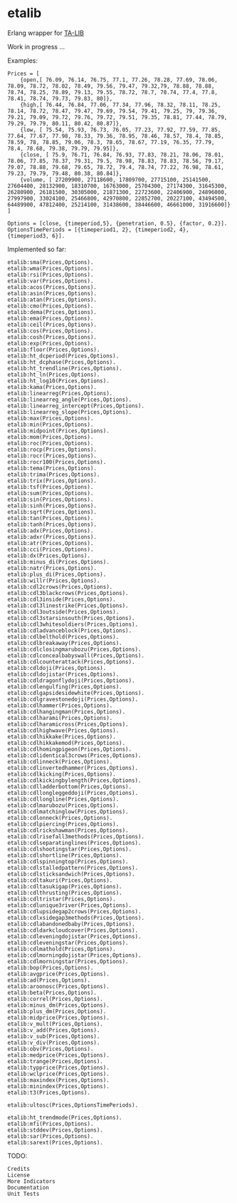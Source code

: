 etalib
==========

Erlang wrapper for [TA-LIB](http://ta-lib.org)

Work in progress ...

Examples:

	Prices = [
		{open,[ 76.09, 76.14, 76.75, 77.1, 77.26, 78.28, 77.69, 78.06, 78.09, 78.72, 78.02, 78.49, 79.56, 79.47, 79.32,79, 78.88, 78.88, 78.74, 78.25, 78.89, 79.13, 79.55, 78.72, 78.7, 78.74, 77.4, 77.8, 78.41, 78.74, 79.73, 79.83, 80]},
		{high,[ 76.44, 76.84, 77.06, 77.34, 77.96, 78.32, 78.11, 78.25, 78.14, 78.72, 78.47, 79.47, 79.69, 79.54, 79.41, 79.25, 79, 79.36, 79.21, 79.09, 79.72, 79.76, 79.72, 79.51, 79.35, 78.81, 77.44, 78.79, 79.29, 79.79, 80.11, 80.42, 80.87]},
		{low, [ 75.54, 75.93, 76.73, 76.05, 77.23, 77.92, 77.59, 77.85, 77.64, 77.67, 77.98, 78.33, 79.36, 78.95, 78.46, 78.57, 78.4, 78.85, 78.59, 78, 78.85, 79.06, 78.3, 78.65, 78.67, 77.19, 76.35, 77.79, 78.4, 78.68, 79.38, 79.79, 79.95]},
		{close, [ 75.9, 76.71, 76.84, 76.93, 77.83, 78.21, 78.06, 78.01, 78.06, 77.85, 78.37, 79.31, 79.5, 78.98, 78.83, 78.83, 78.56, 79.17, 79.07, 78.88, 79.68, 79.65, 78.72, 79.4, 78.74, 77.22, 76.98, 78.61, 79.23, 79.79, 79.48, 80.38, 80.84]},
		{volume, [ 27209900, 27118600, 17809700, 27715100, 25141500, 27604400, 28132900, 18310700, 16763000, 25704300, 27174300, 31645300, 26280900, 26181500, 30305000, 21871300, 22723600, 22406900, 24896000, 27997900, 33024100, 25466800, 42970800, 22852700, 20227100, 43494500, 64489900, 47812400, 25214100, 31438600, 38446600, 46661000, 31916600]}
	]

	Options = [close, {timeperiod,5}, {penetration, 0.5}, {factor, 0.2}].
	OptionsTimePeriods = [{timeperiod1, 2}, {timeperiod2, 4}, {timeperiod3, 6}].

Implemented so far:

	etalib:sma(Prices,Options).
	etalib:wma(Prices,Options).
	etalib:rsi(Prices,Options).
	etalib:var(Prices,Options).
	etalib:acos(Prices,Options).
	etalib:asin(Prices,Options).
	etalib:atan(Prices,Options).
	etalib:cmo(Prices,Options).
	etalib:dema(Prices,Options).
	etalib:ema(Prices,Options).
	etalib:ceil(Prices,Options).
	etalib:cos(Prices,Options).
	etalib:cosh(Prices,Options).
	etalib:exp(Prices,Options).
	etalib:floor(Prices,Options).
	etalib:ht_dcperiod(Prices,Options).
	etalib:ht_dcphase(Prices,Options).
	etalib:ht_trendline(Prices,Options).
	etalib:ht_ln(Prices,Options).
	etalib:ht_log10(Prices,Options).
	etalib:kama(Prices,Options).
	etalib:linearreg(Prices,Options).
	etalib:linearreg_angle(Prices,Options).
	etalib:linearreg_intercept(Prices,Options).
	etalib:linearreg_slope(Prices,Options).
	etalib:max(Prices,Options).
	etalib:min(Prices,Options).
	etalib:midpoint(Prices,Options).
	etalib:mom(Prices,Options).
	etalib:roc(Prices,Options).
	etalib:rocp(Prices,Options).
	etalib:rocr(Prices,Options).
	etalib:rocr100(Prices,Options).
	etalib:tema(Prices,Options).
	etalib:trima(Prices,Options).
	etalib:trix(Prices,Options).
	etalib:tsf(Prices,Options).
	etalib:sum(Prices,Options).
	etalib:sin(Prices,Options).
	etalib:sinh(Prices,Options).
	etalib:sqrt(Prices,Options).
	etalib:tan(Prices,Options).
	etalib:tanh(Prices,Options).
	etalib:adx(Prices,Options).
	etalib:adxr(Prices,Options).
	etalib:atr(Prices,Options).
	etalib:cci(Prices,Options).
	etalib:dx(Prices,Options).
	etalib:minus_di(Prices,Options).
	etalib:natr(Prices,Options).
	etalib:plus_di(Prices,Options).
	etalib:willr(Prices,Options).
	etalib:cdl2crows(Prices,Options).
	etalib:cdl3blackcrows(Prices,Options).
	etalib:cdl3inside(Prices,Options).
	etalib:cdl3linestrike(Prices,Options).
	etalib:cdl3outside(Prices,Options).
	etalib:cdl3starsinsouth(Prices,Options).
	etalib:cdl3whitesoldiers(Prices,Options).
	etalib:cdladvanceblock(Prices,Options).
	etalib:cdlbelthold(Prices,Options).
	etalib:cdlbreakaway(Prices,Options).
	etalib:cdlclosingmarubozu(Prices,Options).
	etalib:cdlconcealbabyswall(Prices,Options).
	etalib:cdlcounterattack(Prices,Options).
	etalib:cdldoji(Prices,Options).
	etalib:cdldojistar(Prices,Options).
	etalib:cdldragonflydoji(Prices,Options).
	etalib:cdlengulfing(Prices,Options).
	etalib:cdlgapsidesidewhite(Prices,Options).
	etalib:cdlgravestonedoji(Prices,Options).
	etalib:cdlhammer(Prices,Options).
	etalib:cdlhangingman(Prices,Options).
	etalib:cdlharami(Prices,Options).
	etalib:cdlharamicross(Prices,Options).
	etalib:cdlhighwave(Prices,Options).
	etalib:cdlhikkake(Prices,Options).
	etalib:cdlhikkakemod(Prices,Options).
	etalib:cdlhomingpigeon(Prices,Options).
	etalib:cdlidentical3crows(Prices,Options).
	etalib:cdlinneck(Prices,Options).
	etalib:cdlinvertedhammer(Prices,Options).
	etalib:cdlkicking(Prices,Options).
	etalib:cdlkickingbylength(Prices,Options).
	etalib:cdlladderbottom(Prices,Options).
	etalib:cdllongleggeddoji(Prices,Options).
	etalib:cdllongline(Prices,Options).
	etalib:cdlmarubozu(Prices,Options).
	etalib:cdlmatchinglow(Prices,Options).
	etalib:cdlonneck(Prices,Options).
	etalib:cdlpiercing(Prices,Options).
	etalib:cdlrickshawman(Prices,Options).
	etalib:cdlrisefall3methods(Prices,Options).
	etalib:cdlseparatinglines(Prices,Options).
	etalib:cdlshootingstar(Prices,Options).
	etalib:cdlshortline(Prices,Options).
	etalib:cdlspinningtop(Prices,Options).
	etalib:cdlstalledpattern(Prices,Options).
	etalib:cdlsticksandwich(Prices,Options).
	etalib:cdltakuri(Prices,Options).
	etalib:cdltasukigap(Prices,Options).
	etalib:cdlthrusting(Prices,Options).
	etalib:cdltristar(Prices,Options).
	etalib:cdlunique3river(Prices,Options).
	etalib:cdlupsidegap2crows(Prices,Options).
	etalib:cdlxsidegap3methods(Prices,Options).
	etalib:cdlabandonedbaby(Prices,Options).
	etalib:cdldarkcloudcover(Prices,Options).
	etalib:cdleveningdojistar(Prices,Options).
	etalib:cdleveningstar(Prices,Options).
	etalib:cdlmathold(Prices,Options).
	etalib:cdlmorningdojistar(Prices,Options).
	etalib:cdlmorningstar(Prices,Options).
    etalib:bop(Prices,Options).
    etalib:avgprice(Prices,Options).
    etalib:ad(Prices,Options).
	etalib:aroonosc(Prices,Options).
	etalib:beta(Prices,Options).
	etalib:correl(Prices,Options).
	etalib:minus_dm(Prices,Options).
	etalib:plus_dm(Prices,Options).
	etalib:midprice(Prices,Options).
	etalib:v_mult(Prices,Options).
	etalib:v_add(Prices,Options).
	etalib:v_sub(Prices,Options).
	etalib:v_div(Prices,Options).
	etalib:obv(Prices,Options).
	etalib:medprice(Prices,Options).
	etalib:trange(Prices,Options).
	etalib:typprice(Prices,Options).
	etalib:wclprice(Prices,Options).
	etalib:maxindex(Prices,Options).
	etalib:minindex(Prices,Options).
	etalib:t3(Prices,Options).
	
	etalib:ultosc(Prices,OptionsTimePeriods).
	
	etalib:ht_trendmode(Prices,Options).
	etalib:mfi(Prices,Options).
	etalib:stddev(Prices,Options).
	etalib:sar(Prices,Options).
	etalib:sarext(Prices,Options).

TODO:

	Credits
	License
	More Indicators
	Documentation
	Unit Tests